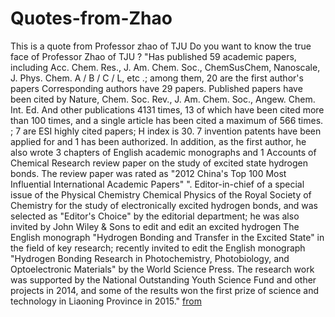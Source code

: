 # Quotes-from-Zhao
This is a quote from Professor zhao of TJU 
Do you want to know the true face of Professor Zhao of TJU ?
"Has published 59 academic papers, including Acc. Chem. Res., J. Am. Chem. Soc., ChemSusChem, Nanoscale, J. Phys. Chem. A / B / C / L, etc .; among them, 20 are the first author's papers Corresponding authors have 29 papers. Published papers have been cited by Nature, Chem. Soc. Rev., J. Am. Chem. Soc., Angew. Chem. Int. Ed. And other publications 4131 times, 13 of which have been cited more than 100 times, and a single article has been cited a maximum of 566 times. ; 7 are ESI highly cited papers; H index is 30. 7 invention patents have been applied for and 1 has been authorized. In addition, as the first author, he also wrote 3 chapters of English academic monographs and 1 Accounts of Chemical Research review paper on the study of excited state hydrogen bonds. The review paper was rated as "2012 China's Top 100 Most Influential International Academic Papers" ". Editor-in-chief of a special issue of the Physical Chemistry Chemical Physics of the Royal Society of Chemistry for the study of electronically excited hydrogen bonds, and was selected as "Editor's Choice" by the editorial department; he was also invited by John Wiley & Sons to edit and edit an excited hydrogen The English monograph "Hydrogen Bonding and Transfer in the Excited State" in the field of key research; recently invited to edit the English monograph "Hydrogen Bonding Research in Photochemistry, Photobiology, and Optoelectronic Materials" by the World Science Press. The research work was supported by the National Outstanding Youth Science Fund and other projects in 2014, and some of the results won the first prize of science and technology in Liaoning Province in 2015." [from](http://science.tju.edu.cn/szdw/hxx/201809/t20180918_309198.htm)
